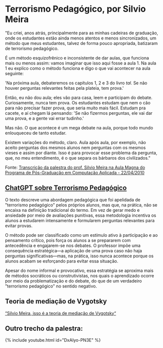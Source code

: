 # Terrorismo Pedagógico, por Silvio Meira

"Eu criei, anos atrás, principalmente para as minhas cadeiras de graduação, onde os estudantes estão ainda menos atentos e menos sincronizados, um método que meus estudantes, talvez de forma pouco apropriada, batizaram de terrorismo pedagógico.

É um método esquizofrênico e inconsistente de dar aulas, que funciona mais ou menos assim: vamos imaginar que isso aqui fosse a aula 1. Na aula 1 eu explico como o método funciona e digo o que vai acontecer na aula seguinte:

'Na próxima aula, debateremos os capítulos 1, 2 e 3 do livro _tal_. Se não houver perguntas relevantes feitas pela plateia, tem prova.'

Então, eu não dou aula; eles vão para casa, leem e participam do debate. Curiosamente, nunca tem prova. Os estudantes estudam que nem o cão para não precisar fazer prova, que seria muito mais fácil. Estudam pra cacete, e aí chegam lá pensando: 'Se não fizermos perguntas, ele vai dar uma prova, e a gente vai errar tudinho.'

Mas não. O que acontece é um mega debate na aula, porque todo mundo enlouqueceu de tanto estudar.

Existem variações do método, claro. Aula após aula, por exemplo, não aceito perguntas dos mesmos alunos nem perguntas com os mesmos vieses e assim por diante. Isso é para provocar esse problema da pergunta, que, no meu entendimento, é o que separa os bárbaros dos civilizados."

Fonte: [Transcrição da palestra do prof. Silvio Meira na Aula Magna do Programa de Pós-Graduação em Computação Aplicada - 22/04/2010
](http://dainf.ct.utfpr.edu.br/wiki/index.php?title=Transcri%C3%A7%C3%A3o_da_palestra_do_prof._Silvio_Meira_na_Aula_Magna_do_Programa_de_P%C3%B3s-Gradua%C3%A7%C3%A3o_em_Computa%C3%A7%C3%A3o_Aplicada_-_22/04/2010&oldid=3558)

## [ChatGPT sobre Terrorismo Pedagógico](https://chatgpt.com/share/67d1e054-6834-8002-a8f4-ae88a895d0ea)

O texto descreve uma abordagem pedagógica que foi apelidada de "terrorismo pedagógico" pelos próprios alunos, mas que, na prática, não se encaixa na definição tradicional do termo. Em vez de gerar medo e ansiedade por meio de avaliações punitivas, essa metodologia incentiva os alunos a estudarem intensamente e formularem perguntas relevantes para evitar provas.

O método pode ser classificado como um estímulo ativo à participação e ao pensamento crítico, pois força os alunos a se prepararem com antecedência e engajarem-se nos debates. O professor impõe uma consequência estratégica—a aplicação de uma prova caso não haja perguntas significativas—mas, na prática, isso nunca acontece porque os alunos acabam se esforçando para evitar essa situação.

Apesar do nome informal e provocativo, essa estratégia se aproxima mais de métodos socráticos ou construtivistas, nos quais o aprendizado ocorre por meio da problematização e do debate, do que de um verdadeiro "terrorismo pedagógico" no sentido negativo.

##  Teoria de mediação de Vygotsky

[“Silvio Meira, isso é a teoria de mediação de Vygotsky“](https://bsky.app/profile/moreira2512.bsky.social/post/3lk7dradwmc2q)



## Outro trecho da palestra:

{% include youtube.html id="DxAIyo-PN3E" %}





